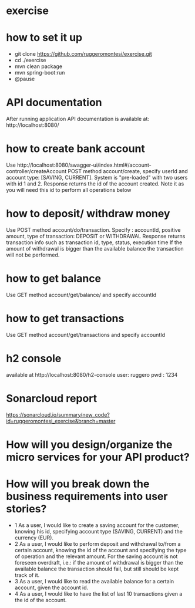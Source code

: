 # exercise
# how to set it up
* git clone https://github.com/ruggeromontesi/exercise.git
* cd ./exercise
* mvn clean package
* mvn spring-boot:run
* @pause

# API documentation
After running application API documentation is available at:
http://localhost:8080/

# how to create bank account
Use http://localhost:8080/swagger-ui/index.html#/account-controller/createAccount  POST method account/create, specify userId and account type: [SAVING, CURRENT]. System is "pre-loaded" with two users with id 1 and 2.
Response returns the id of the account created. Note it as you will need this id to perform all operations below

# how to deposit/ withdraw money
Use POST method account/do/transaction. 
Specify :
accountId,
positive amount,
type of transaction: DEPOSIT or WITHDRAWAL
Response returns transaction info such as transaction id, type, status, execution time
If the amount of withdrawal is bigger than the available balance the transaction will not be performed.

# how to get balance
Use GET method account/get/balance/ and specify accountId

# how to get transactions
Use GET method account/get/transactions and specify accountId
# h2 console
available at http://localhost:8080/h2-console
user: ruggero
pwd : 1234

# Sonarcloud report
https://sonarcloud.io/summary/new_code?id=ruggeromontesi_exercise&branch=master

# How will you design/organize the micro services for your API product?

# How will you break down the business requirements into user stories?
* 1 As a user, I would like to create a saving account for the customer, knowing his id, specifying account type (SAVING, CURRENT) and the currency (EUR).
* 2 As a user, I would like to perform deposit and withdrawal to/from a certain account, knowing the id of the account and  specifying the type of operation and the relevant amount. For the saving account 
   is not foreseen overdraft, i.e.: if the amount of withdrawal is bigger than the available  balance the transaction should fail, but still should be kept track of it.
* 3 As a user, I would like to read the available balance for a certain account, given the account id.
* 4 As a user, I would like to have the list of last 10 transactions given a the id of the account.
